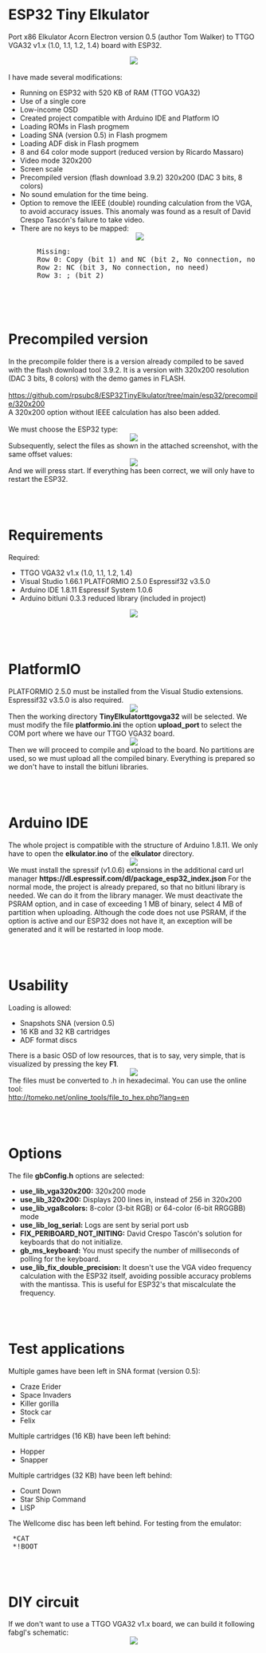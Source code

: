# ESP32 Tiny Elkulator
Port x86 Elkulator Acorn Electron version 0.5 (author Tom Walker) to TTGO VGA32 v1.x (1.0, 1.1, 1.2, 1.4) board with ESP32.
<center><img src='preview/elkulatorpreview.gif'></center>
<br>
I have made several modifications:
<ul>
 <li>Running on ESP32 with 520 KB of RAM (TTGO VGA32)</li>
 <li>Use of a single core</li>
 <li>Low-income OSD</li>
 <li>Created project compatible with Arduino IDE and Platform IO</li>
 <li>Loading ROMs in Flash progmem</li>
 <li>Loading SNA (version 0.5) in Flash progmem</li>
 <li>Loading ADF disk in Flash progmem</li>
 <li>8 and 64 color mode support (reduced version by Ricardo Massaro)</li>
 <li>Video mode 320x200</li>
 <li>Screen scale</li>
 <li>Precompiled version (flash download 3.9.2) 320x200 (DAC 3 bits, 8 colors)</li>
 <li>No sound emulation for the time being.</li>
 <li>Option to remove the IEEE (double) rounding calculation from the VGA, to avoid accuracy issues. This anomaly was found as a result of David Crespo Tascón's failure to take video.</li>
 <li>
   There are no keys to be mapped:
   <center><img src='preview/keymatrix.gif'></center>
   <pre>
    Missing:
    Row 0: Copy (bit 1) and NC (bit 2, No connection, no need)
    Row 2: NC (bit 3, No connection, no need)
    Row 3: ; (bit 2)    
   </pre>  
 </li> 
</ul>


<br><br>
<h1>Precompiled version</h1>
In the precompile folder there is a version already compiled to be saved with the flash download tool 3.9.2. It is a version with 320x200 resolution (DAC 3 bits, 8 colors) with the demo games in FLASH.<br><br>
<a href='https://github.com/rpsubc8/ESP32TinyElkulator/tree/main/esp32/precompile/320x200'>https://github.com/rpsubc8/ESP32TinyElkulator/tree/main/esp32/precompile/320x200</a>
<br>
A 320x200 option without IEEE calculation has also been added.
<br><br>
We must choose the ESP32 type:
<center><img src='preview/flash00.gif'></center>
Subsequently, select the files as shown in the attached screenshot, with the same offset values:
<center><img src='preview/flash01.gif'></center>
And we will press start. If everything has been correct, we will only have to restart the ESP32.



<br><br>
<h1>Requirements</h1>
Required:
 <ul>
  <li>TTGO VGA32 v1.x (1.0, 1.1, 1.2, 1.4)</li>
  <li>Visual Studio 1.66.1 PLATFORMIO 2.5.0 Espressif32 v3.5.0</li>
  <li>Arduino IDE 1.8.11 Espressif System 1.0.6</li>
  <li>Arduino bitluni 0.3.3 reduced library (included in project)</li>
 </ul>
<center><img src='preview/ttgovga32v12.jpg'></center>


<br><br>
<h1>PlatformIO</h1>
PLATFORMIO 2.5.0 must be installed from the Visual Studio extensions. Espressif32 v3.5.0 is also required. 
<center><img src='preview/previewPlatformIOinstall.gif'></center>
Then the working directory <b>TinyElkulatorttgovga32</b> will be selected.
We must modify the file <b>platformio.ini</b> the option <b>upload_port</b> to select the COM port where we have our TTGO VGA32 board.
<center><img src='preview/previewPlatformIO.gif'></center>
Then we will proceed to compile and upload to the board. No partitions are used, so we must upload all the compiled binary.
Everything is prepared so we don't have to install the bitluni libraries.



<br><br>
<h1>Arduino IDE</h1>
The whole project is compatible with the structure of Arduino 1.8.11.
We only have to open the <b>elkulator.ino</b> of the <b>elkulator</b> directory.
<center><img src='preview/previewArduinoIDEpreferences.gif'></center>
We must install the spressif (v1.0.6) extensions in the additional card url manager <b>https://dl.espressif.com/dl/package_esp32_index.json</b>
For the normal mode, the project is already prepared, so that no bitluni library is needed.
We can do it from the library manager.
We must deactivate the PSRAM option, and in case of exceeding 1 MB of binary, select 4 MB of partition when uploading. Although the code does not use PSRAM, if the option is active and our ESP32 does not have it, an exception will be generated and it will be restarted in loop mode.



<br><br>
<h1>Usability</h1>
Loading is allowed:
 <ul>
  <li>Snapshots SNA (version 0.5)</li>    
  <li>16 KB and 32 KB cartridges</li>
  <li>ADF format discs</li> 
 </ul>
 There is a basic OSD of low resources, that is to say, very simple, that is visualized by pressing the key <b>F1</b>.
 <center><img src='preview/previewOSD.gif'></center>  
 The files must be converted to .h in hexadecimal. You can use the online tool:<br>
 <a href='http://tomeko.net/online_tools/file_to_hex.php?lang=en'>http://tomeko.net/online_tools/file_to_hex.php?lang=en</a>




<br><br>
<h1>Options</h1>
The file <b>gbConfig.h</b> options are selected:
<ul>   
 <li><b>use_lib_vga320x200:</b> 320x200 mode</li>
 <li><b>use_lib_320x200:</b> Displays 200 lines in, instead of 256 in 320x200</li>
 <li><b>use_lib_vga8colors:</b> 8-color (3-bit RGB) or 64-color (6-bit RRGGBB) mode</li>
 <li><b>use_lib_log_serial:</b> Logs are sent by serial port usb</li>
 <li><b>FIX_PERIBOARD_NOT_INITING:</b> David Crespo Tascón's solution for keyboards that do not initialize.</li>
 <li><b>gb_ms_keyboard:</b> You must specify the number of milliseconds of polling for the keyboard.</li>
 <li><b>use_lib_fix_double_precision:</b> It doesn't use the VGA video frequency calculation with the ESP32 itself, avoiding possible accuracy problems with the mantissa. This is useful for ESP32's that miscalculate the frequency.</li>
</ul>


<br><br>
<h1>Test applications</h1>
Multiple games have been left in SNA format (version 0.5):
<ul>
 <li>Craze Erider</li>
 <li>Space Invaders</li>
 <li>Killer gorilla</li>
 <li>Stock car</li>
 <li>Felix</li>
</ul>

Multiple cartridges (16 KB) have been left behind:
<ul>
 <li>Hopper</li>
 <li>Snapper</li>
</ul>

Multiple cartridges (32 KB) have been left behind:
<ul>
 <li>Count Down</li>
 <li>Star Ship Command</li>
 <li>LISP</li>
</ul>

The Wellcome disc has been left behind. For testing from the emulator:
<pre>
 *CAT
 *!BOOT
</pre>

<br><br>
<h1>DIY circuit</h1>
If we don't want to use a TTGO VGA32 v1.x board, we can build it following fabgl's schematic:
<center><img src='preview/fabglcircuit.gif'></center>

